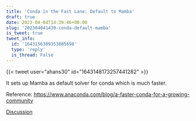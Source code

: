 ```yaml
---
title: 'Conda in the Fast Lane: Default to Mamba'
draft: true
date: 2023-04-04T14:39:46+00:00
slug: '202304041439-conda-default-mamba'
is_tweet: true
tweet_info:
  id: '1643156389353885698'
  type: 'reply'
  is_thread: False
---
```




{{< tweet user="ahans30" id="1643148173257441282" >}}

It sets up Mamba as default solver for conda which is much faster.

Reference: <https://www.anaconda.com/blog/a-faster-conda-for-a-growing-community>

[Discussion](https://x.com/sytelus/status/1643156389353885698)
